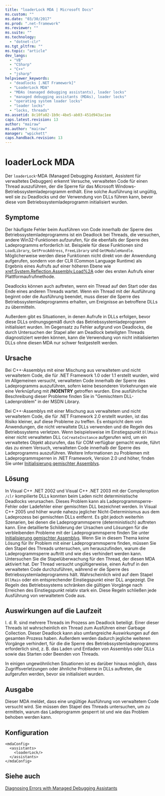 ```yaml
---
title: "loaderLock MDA | Microsoft Docs"
ms.custom: ""
ms.date: "03/30/2017"
ms.prod: ".net-framework"
ms.reviewer: ""
ms.suite: ""
ms.technology: 
  - "dotnet-clr"
ms.tgt_pltfrm: ""
ms.topic: "article"
dev_langs: 
  - "VB"
  - "CSharp"
  - "C++"
  - "jsharp"
helpviewer_keywords: 
  - "deadlocks [.NET Framework]"
  - "LoaderLock MDA"
  - "MDAs (managed debugging assistants), loader locks"
  - "managed debugging assistants (MDAs), loader locks"
  - "operating system loader locks"
  - "loader locks"
  - "locks, threads"
ms.assetid: 8c10fa02-1b9c-4be5-ab03-451d943ac1ee
caps.latest.revision: 13
author: "mairaw"
ms.author: "mairaw"
manager: "wpickett"
caps.handback.revision: 13
---
```

# loaderLock MDA
Der `loaderLock`\-MDA \(Managed Debugging Assistant, Assistent für verwaltetes Debuggen\) erkennt Versuche, verwalteten Code für einen Thread auszuführen, der die Sperre für das Microsoft Windows\-Betriebssystemladeprogramm enthält.  Eine solche Ausführung ist ungültig, weil sie zu Deadlocks und der Verwendung von DLLs führen kann, bevor diese vom Betriebssystemladeprogramm initialisiert wurden.  
  
## Symptome  
 Der häufigste Fehler beim Ausführen von Code innerhalb der Sperre des Betriebssystemladeprogramms ist ein Deadlock bei Threads, die versuchen, andere Win32\-Funktionen aufzurufen, für die ebenfalls der Sperre des Ladeprogramms erforderlich ist.  Beispiele für diese Funktionen sind `LoadLibrary`, `GetProcAddress`, `FreeLibrary` und `GetModuleHandle`.  Möglicherweise werden diese Funktionen nicht direkt von der Anwendung aufgerufen, sondern von der CLR \(Common Language Runtime\) als Ergebnis eines Aufrufs auf einer höheren Ebene wie <xref:System.Reflection.Assembly.Load%2A> oder des ersten Aufrufs einer Plattformaufrufmethode.  
  
 Deadlocks können auch auftreten, wenn ein Thread auf den Start oder das Ende eines anderen Threads wartet.  Wenn ein Thread mit der Ausführung beginnt oder die Ausführung beendet, muss dieser die Sperre des Betriebssystemladeprogramms erhalten, um Ereignisse an betroffene DLLs zu übermitteln.  
  
 Außerdem gibt es Situationen, in denen Aufrufe in DLLs erfolgen, bevor diese DLLs ordnungsgemäß durch das Betriebssystemladeprogramm initialisiert wurden.  Im Gegensatz zu Fehler aufgrund von Deadlocks, die durch Untersuchen der Stapel aller am Deadlock beteiligten Threads diagnostiziert werden können, kann die Verwendung von nicht initialisierten DLLs ohne diesen MDA nur schwer festgestellt werden.  
  
## Ursache  
 Bei C\+\+\-Assemblys mit einer Mischung aus verwaltetem und nicht verwaltetem Code, die für .NET Framework 1.0 oder 1.1 erstellt wurden, wird im Allgemeinen versucht, verwalteten Code innerhalb der Sperre des Ladeprogramms auszuführen, sofern keine besonderen Vorkehrungen wie eine Verknüpfung mit **\/NOENTRY** getroffen wurden.  Eine ausführliche Beschreibung dieser Probleme finden Sie in "Gemischtem DLL\-Ladenproblem" in der MSDN Library.  
  
 Bei C\+\+\-Assemblys mit einer Mischung aus verwaltetem und nicht verwaltetem Code, die für .NET Framework 2.0 erstellt wurden, ist das Risiko kleiner, auf diese Probleme zu treffen. Es entspricht dem von Anwendungen, die nicht verwaltete DLLs verwenden und die Regeln des Betriebssystems verletzen.  Wenn beispielsweise im Einstiegspunkt `DllMain` einer nicht verwalteten DLL `CoCreateInstance` aufgerufen wird, um ein verwaltetes Objekt abzurufen, das für COM verfügbar gemacht wurde, führt das zu einem Versuch, verwalteten Code innerhalb der Sperre des Ladeprogramms auszuführen.  Weitere Informationen zu Problemen mit Ladeprogrammsperren in .NET Framework, Version 2.0 und höher, finden Sie unter [Initialisierung gemischter Assemblys](../Topic/Initialization%20of%20Mixed%20Assemblies.md).  
  
## Lösung  
 In Visual C\+\+ .NET 2002 und Visual C\+\+ .NET 2003 mit der Compileroption `/clr` kompilierte DLLs konnten beim Laden nicht deterministische Deadlocks verursachen. Dieses Problem kann als Ladeprogrammsperre\-Fehler oder Ladefehler einer gemischten DLL bezeichnet werden.  In Visual C\+\+ 2005 und höher wurde nahezu jeglicher Nicht\-Determinismus aus dem Ladeprozess bei gemischten DLLs entfernt.  Es gibt jedoch weiterhin Szenarien, bei denen die Ladeprogrammsperre \(deterministisch\) auftreten kann.  Eine detaillierte Schilderung der Ursachen und Lösungen für die verbleibenden Probleme mit der Ladeprogrammsperre finden Sie unter [Initialisierung gemischter Assemblys](../Topic/Initialization%20of%20Mixed%20Assemblies.md).  Wenn Sie in diesem Thema keine Lösung für Ihr Problem mit einer Ladeprogrammsperre finden, müssen Sie den Stapel des Threads untersuchen, um herauszufinden, warum die Ladeprogrammsperre auftritt und wie dies verhindert werden kann.  Untersuchen Sie die Stapelüberwachung für den Thread, der diesen MDA aktiviert hat.  Der Thread versucht ungültigerweise, einen Aufruf in den verwalteten Code durchzuführen, während er die Sperre des Betriebssystemladeprogramms hält.  Wahrscheinlich wird auf dem Stapel `DllMain` oder ein entsprechender Einstiegspunkt einer DLL angezeigt.  Die Regeln des Betriebssystems schränken die gültigen Vorgänge nach Erreichen des Einstiegspunkt relativ stark ein.  Diese Regeln schließen jede Ausführung von verwaltetem Code aus.  
  
## Auswirkungen auf die Laufzeit  
 I. d. R. sind mehrere Threads im Prozess am Deadlock beteiligt.  Einer dieser Threads ist wahrscheinlich ein Thread zum Ausführen einer Garbage Collection. Dieser Deadlock kann also umfangreiche Auswirkungen auf den gesamten Prozess haben.  Außerdem werden dadurch jegliche weiteren Vorgänge verhindert, für die die Sperre des Betriebssystemladeprogramms erforderlich sind, z. B. das Laden und Entladen von Assemblys oder DLLs sowie das Starten oder Beenden von Threads.  
  
 In einigen ungewöhnlichen Situationen ist es darüber hinaus möglich, dass Zugriffsverletzungen oder ähnliche Probleme in DLLs auftreten, die aufgerufen werden, bevor sie initialisiert wurden.  
  
## Ausgabe  
 Dieser MDA meldet, dass eine ungültige Ausführung von verwaltetem Code versucht wird.  Sie müssen den Stapel des Threads untersuchen, um zu ermitteln, warum das Ladeprogramm gesperrt ist und wie das Problem behoben werden kann.  
  
## Konfiguration  
  
```  
<mdaConfig>  
  <assistants>  
    <loaderLock/>  
  </assistants>  
</mdaConfig>  
```  
  
## Siehe auch  
 [Diagnosing Errors with Managed Debugging Assistants](../../../docs/framework/debug-trace-profile/diagnosing-errors-with-managed-debugging-assistants.md)